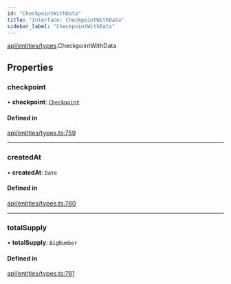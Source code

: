 ```yaml
---
id: "CheckpointWithData"
title: "Interface: CheckpointWithData"
sidebar_label: "CheckpointWithData"
---
```


[api/entities/types](../../../../../modules/API/Entities/Types/Types.md).CheckpointWithData

## Properties

### checkpoint

• **checkpoint**: [`Checkpoint`](../../../../../classes/API/Entities/Checkpoint/Checkpoint.md)

#### Defined in

[api/entities/types.ts:759](https://github.com/PolymeshAssociation/polymesh-sdk/blob/654b99c8d/src/api/entities/types.ts#L759)

___

### createdAt

• **createdAt**: `Date`

#### Defined in

[api/entities/types.ts:760](https://github.com/PolymeshAssociation/polymesh-sdk/blob/654b99c8d/src/api/entities/types.ts#L760)

___

### totalSupply

• **totalSupply**: `BigNumber`

#### Defined in

[api/entities/types.ts:761](https://github.com/PolymeshAssociation/polymesh-sdk/blob/654b99c8d/src/api/entities/types.ts#L761)
